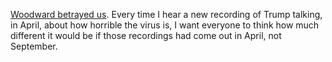 <a href="http://scripting.com/2020/09/11/135338.html?title=woodwardBetrayedUs">Woodward betrayed us</a>. Every time I hear a new recording of Trump talking, in April, about how horrible the virus is, I want everyone to think how much different it would be if those recordings had come out in April, not September. 
